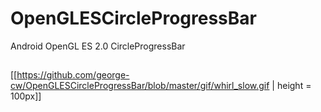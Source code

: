 # OpenGLESCircleProgressBar
Android OpenGL ES 2.0 CircleProgressBar

##
[[https://github.com/george-cw/OpenGLESCircleProgressBar/blob/master/gif/whirl_slow.gif | height = 100px]]
